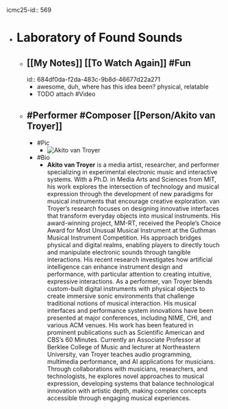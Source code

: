 icmc25-id:: 569

- # Laboratory of Found Sounds
	- ## [[My Notes]] [[To Watch Again]] #Fun
	  id:: 684df0da-f2da-483c-9b8d-46677d22a271
		- awesome, duh, where has this idea been? physical, relatable
		- TODO  attach #Video
	- ## #Performer #Composer [[Person/Akito van Troyer]]
		- #Pic
			- ![Akito van Troyer](https://icmc2025.sites.northeastern.edu/files/2025/06/569-Akito-van-Troyer-221x300.jpg)
		- #Bio
			- **Akito van Troyer** is a media artist, researcher, and performer specializing in experimental electronic music and interactive systems. With a Ph.D. in Media Arts and Sciences from MIT, his work explores the intersection of technology and musical expression through the development of new paradigms for musical instruments that encourage creative exploration. van Troyer’s research focuses on designing innovative interfaces that transform everyday objects into musical instruments. His award-winning project, MM-RT, received the People’s Choice Award for Most Unusual Musical Instrument at the Guthman Musical Instrument Competition. His approach bridges physical and digital realms, enabling players to directly touch and manipulate electronic sounds through tangible interactions. His recent research investigates how artificial intelligence can enhance instrument design and performance, with particular attention to creating intuitive, expressive interactions. As a performer, van Troyer blends custom-built digital instruments with physical objects to create immersive sonic environments that challenge traditional notions of musical interaction. His musical interfaces and performance system innovations have been presented at major conferences, including NIME, CHI, and various ACM venues. His work has been featured in prominent publications such as Scientific American and CBS’s 60 Minutes. Currently an Associate Professor at Berklee College of Music and lecturer at Northeastern University, van Troyer teaches audio programming, multimedia performance, and AI applications for musicians. Through collaborations with musicians, researchers, and technologists, he explores novel approaches to musical expression, developing systems that balance technological innovation with artistic depth, making complex concepts accessible through engaging musical experiences.